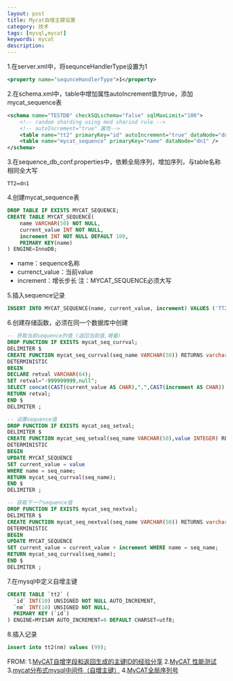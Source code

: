 ```yaml
---
layout: post
title: Mycat自增主键设置
category: 技术
tags: [mysql,mycat]
keywords: mycat
description:
---
```


1.在server.xml中，将sequnceHandlerType设置为1

```xml
<property name="sequnceHandlerType">1</property>
```

2.在schema.xml中，table中增加属性autoIncrement值为true，添加mycat_sequence表

```xml
<schema name="TESTDB" checkSQLschema="false" sqlMaxLimit="100">
    <!-- random sharding using mod sharind rule -->
    <!-- autoIncrement="true" 属性-->
    <table name="tt2" primaryKey="id" autoIncrement="true" dataNode="dn1,dn2,dn3,dn4,dn5" rule="mod-long" />
    <table name="mycat_sequence" primaryKey="name" dataNode="dn1" />
</schema>
```

3.在sequence_db_conf.properties中，依赖全局序列，增加序列，与table名称相同全大写

```
TT2=dn1
```

4.创建mycat_sequence表

```sql
DROP TABLE IF EXISTS MYCAT_SEQUENCE;
CREATE TABLE MYCAT_SEQUENCE(
    name VARCHAR(50) NOT NULL,
    current_value INT NOT NULL,
    increment INT NOT NULL DEFAULT 100,
    PRIMARY KEY(name)
) ENGINE=InnoDB;
```

- name：sequence名称
- currenct_value：当前value
- increment：增长步长
注：MYCAT_SEQUENCE必须大写

5.插入sequence记录

```sql
INSERT INTO MYCAT_SEQUENCE(name, current_value, increment) VALUES ('TT2', 1, 100);
```

6.创建存储函数，必须在同一个数据库中创建

```sql
-- 获取当前sequence的值 (返回当前值,增量)
DROP FUNCTION IF EXISTS mycat_seq_currval;
DELIMITER $
CREATE FUNCTION mycat_seq_currval(seq_name VARCHAR(50)) RETURNS varchar(64) CHARSET utf8
DETERMINISTIC
BEGIN
DECLARE retval VARCHAR(64);
SET retval="-999999999,null";
SELECT concat(CAST(current_value AS CHAR),",",CAST(increment AS CHAR)) INTO retval FROM MYCAT_SEQUENCE WHERE name = seq_name;
RETURN retval;
END $
DELIMITER ;

-- 设置sequence值
DROP FUNCTION IF EXISTS mycat_seq_setval;
DELIMITER $
CREATE FUNCTION mycat_seq_setval(seq_name VARCHAR(50),value INTEGER) RETURNS varchar(64) CHARSET utf8
DETERMINISTIC
BEGIN
UPDATE MYCAT_SEQUENCE
SET current_value = value
WHERE name = seq_name;
RETURN mycat_seq_currval(seq_name);
END $
DELIMITER ;

-- 获取下一个sequence值
DROP FUNCTION IF EXISTS mycat_seq_nextval;
DELIMITER $
CREATE FUNCTION mycat_seq_nextval(seq_name VARCHAR(50)) RETURNS varchar(64) CHARSET utf8
DETERMINISTIC
BEGIN
UPDATE MYCAT_SEQUENCE
SET current_value = current_value + increment WHERE name = seq_name;
RETURN mycat_seq_currval(seq_name);
END $
DELIMITER ;
```

7.在mysql中定义自增主键

```sql
CREATE TABLE `tt2` (
  `id` INT(10) UNSIGNED NOT NULL AUTO_INCREMENT,
  `nm` INT(10) UNSIGNED NOT NULL,
  PRIMARY KEY (`id`)
) ENGINE=MYISAM AUTO_INCREMENT=6 DEFAULT CHARSET=utf8;
```

8.插入记录

```sql
insert into tt2(nm) values (99);
```

FROM:
1.[MyCAT自增字段和返回生成的主键ID的经验分享](https://github.com/MyCATApache/Mycat-doc/blob/master/MyCAT%E8%87%AA%E5%A2%9E%E5%AD%97%E6%AE%B5%E5%92%8C%E8%BF%94%E5%9B%9E%E7%94%9F%E6%88%90%E7%9A%84%E4%B8%BB%E9%94%AEID%E7%9A%84%E7%BB%8F%E9%AA%8C%E5%88%86%E4%BA%AB)
2.[MyCAT 性能测试](http://valleylord.github.io/post/201603-mycat-perf-test/)
3.[mycat分布式mysql中间件（自增主键）](http://www.songwie.com/articlelist/68)
4.[MyCAT全局序列号](http://www.cnblogs.com/ivictor/p/5235147.html)